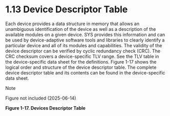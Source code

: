# 1.13 Device Descriptor Table

Each device provides a data structure in memory that allows an unambiguous identification of the device as well as a
description of the available modules on a given device. SYS provides this information and can be used by
device-adaptive software tools and libraries to clearly identify a particular device and all of its modules and
capabilities. The validity of the device descriptor can be verified by cyclic redundancy check (CRC). The CRC checksum
covers a device-specific TLV range. See the TLV table in the device-specific data sheet for the definitions.
Figure 1-17 shows the logical order and structure of the device descriptor table. The complete device
descriptor table and its contents can be found in the device-specific data sheet.

<a id="figure-1-17"></a>

> [!NOTE]
> Figure not included (2025-06-14)

**Figure 1-17. Devices Descriptor Table**
